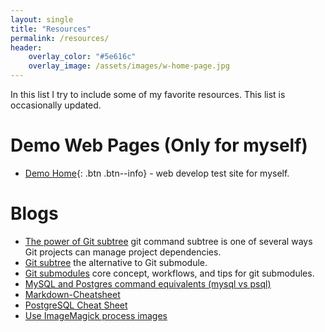 ```yaml
---
layout: single
title: "Resources"
permalink: /resources/
header:
    overlay_color: "#5e616c"
    overlay_image: /assets/images/w-home-page.jpg
---
```


In this list I try to include some of my favorite resources. This list is occasionally updated.

# Demo Web Pages (Only for myself)

* [Demo Home](/WebContent/html/){: .btn .btn--info} - web develop test site for myself.

# Blogs

* [The power of Git subtree](https://developer.atlassian.com/blog/2015/05/the-power-of-git-subtree/) git command subtree is one of several ways Git projects can manage project dependencies.
* [Git subtree](https://www.atlassian.com/blog/git/alternatives-to-git-submodule-git-subtree) the alternative to Git submodule.
* [Git submodules](https://www.atlassian.com/blog/git/git-submodules-workflows-tips?_ga=2.56466158.411026610.1509354932-1003279797.1490941535) core concept, workflows, and tips for git submodules.
* [MySQL and Postgres command equivalents (mysql vs psql)](https://www.endpoint.com/blog/2009/12/24/mysql-and-postgres-command-equivalents)
* [Markdown-Cheatsheet](https://github.com/adam-p/markdown-here/wiki/Markdown-Cheatsheet)
* [PostgreSQL Cheat Sheet](http://www.postgresqltutorial.com/postgresql-cheat-sheet/)
* [Use ImageMagick process images](http://www.brianlinkletter.com/process-images-for-your-blog-with-imagemagick/)

